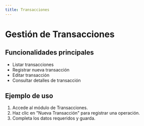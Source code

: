 ```yaml
---
title: Transacciones
---
```


# Gestión de Transacciones

## Funcionalidades principales

- Listar transacciones
- Registrar nueva transacción
- Editar transacción
- Consultar detalles de transacción

## Ejemplo de uso

1. Accede al módulo de Transacciones.
2. Haz clic en "Nueva Transacción" para registrar una operación.
3. Completa los datos requeridos y guarda.
